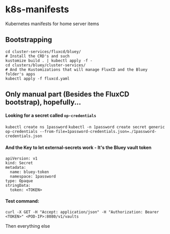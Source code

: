 # k8s-manifests
Kubernetes manifests for home server items


## Bootstrapping
```
cd cluster-services/fluxcd/bluey/ 
# Install the CRD's and such
kustomize build . | kubectl apply -f -
cd clusters/bluey/cluster-services/
# And the Kustomizations that will manage FluxCD and the Bluey folder's apps
kubectl apply -f fluxcd.yaml
```

## Only manual part (Besides the FluxCD bootstrap), hopefully...
#### Looking for a secret called `op-credentials`
`kubectl create ns 1password`
`kubectl -n 1password create secret generic op-credentials --from-file=1password-credentials.json=./1password-credentials.json`

#### And the Key to let external-secrets work - It's the Bluey vault token

```
apiVersion: v1
kind: Secret
metadata:
  name: bluey-token
  namespace: 1password
type: Opaque
stringData:
  token: <TOKEN>
```

#### Test command:
`curl -X GET -H "Accept: application/json" -H "Authorization: Bearer <TOKEN>" <POD-IP>:8080/v1/vaults`  


Then everything else

